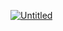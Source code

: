 <a href="https://im.ge/i/1iBsND"><img src="https://i.im.ge/2022/09/23/1iBsND.Untitled.th.png" alt="Untitled" border="0"></a>
